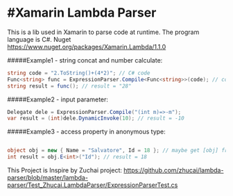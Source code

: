 # #Xamarin Lambda Parser

This is a lib used  in Xamarin to parse code at runtime. The program language is C#.
Nuget https://www.nuget.org/packages/Xamarin.Lambda/1.1.0

#####Example1 - string concat and number calculate:
```C#
string code = "2.ToString()+(4*2)"; // C# code
Func<string> func = ExpressionParser.Compile<Func<string>>(code); // compile code
string result = func(); // result = "28"
```

#####Example2 - input parameter:
```C#
Delegate dele = ExpressionParser.Compile("(int m)=>-m");
var result = (int)dele.DynamicInvoke(10); // result = -10
```

#####Example3 - access property in anonymous type:
```C#

object obj = new { Name = "Salvatore", Id = 18 }; // maybe get [obj] from method return value
int result = obj.E<int>("Id"); // result = 18
```

This Project is Inspire by Zuchai project:  https://github.com/zhucai/lambda-parser/blob/master/lambda-parser/Test_Zhucai.LambdaParser/ExpressionParserTest.cs


